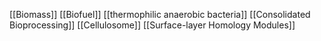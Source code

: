 [[Biomass]]
[[Biofuel]]
[[thermophilic anaerobic bacteria]]
[[Consolidated Bioprocessing]]
[[Cellulosome]]
[[Surface-layer Homology Modules]]
